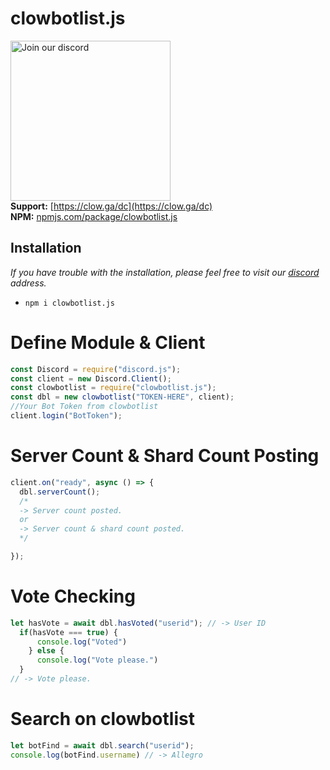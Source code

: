 # clowbotlist.js
<a href="https://clow.ga/dc" target="_blank"><img src="https://logos-world.net/wp-content/uploads/2020/12/Discord-Logo.png?size=512" alt="Join our discord" width="256"></a><br>
**Support:** [https://clow.ga/dc](https://clow.ga/dc) <br>
**NPM:** [npmjs.com/package/clowbotlist.js](https://www.npmjs.com/package/clowbotlist)<br>

## Installation
*If you have trouble with the installation, please feel free to visit our [discord](https://clow.g/dc) address.*
- `npm i clowbotlist.js`

# Define Module & Client
```js
const Discord = require("discord.js");
const client = new Discord.Client();
const clowbotlist = require("clowbotlist.js");
const dbl = new clowbotlist("TOKEN-HERE", client);
//Your Bot Token from clowbotlist 
client.login("BotToken");
```

# Server Count & Shard Count Posting
```js
client.on("ready", async () => {
  dbl.serverCount();
  /* 
  -> Server count posted. 
  or 
  -> Server count & shard count posted.
  */

});
```

# Vote Checking
```js
let hasVote = await dbl.hasVoted("userid"); // -> User ID
  if(hasVote === true) {
      console.log("Voted")
    } else {
      console.log("Vote please.")
  }
// -> Vote please.
```

# Search on clowbotlist
```js
let botFind = await dbl.search("userid");
console.log(botFind.username) // -> Allegro
```
